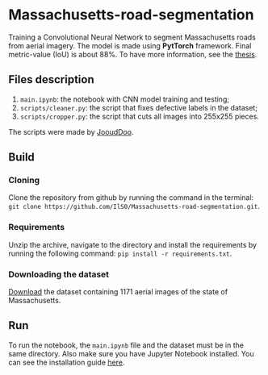 # Massachusetts-road-segmentation

Training a Convolutional Neural Network to segment Massachusetts roads from aerial imagery. The model is made using __PytTorch__ framework. Final metric-value (IoU) is about 88%. To have more information, see the [thesis](https://www.cs.toronto.edu/~vmnih/docs/Mnih_Volodymyr_PhD_Thesis.pdf).

## Files description

1. `main.ipynb`: the notebook with CNN model training and testing;
2. `scripts/cleaner.py`: the script that fixes defective labels in the dataset;
3. `scripts/cropper.py`: the script that cuts all images into 255x255 pieces.

The scripts were made by [JooudDoo](https://github.com/JooudDoo/AI_Tasks/tree/master/02_Task/Scripts).

## Build

### Cloning

Clone the repository from github by running the command in the terminal:
`git clone https://github.com/IlS0/Massachusetts-road-segmentation.git`.

### Requirements

Unzip the archive, navigate to the directory and install the requirements by running the following command:
`pip install -r requirements.txt`.

### Downloading the dataset

[Download](https://www.kaggle.com/datasets/balraj98/massachusetts-roads-dataset) the dataset containing 1171 aerial images of the state of Massachusetts.

## Run

To run the notebook, the `main.ipynb` file and the dataset must be in the same directory. Also make sure you have Jupyter Notebook installed. You can see the installation guide [here](https://docs.jupyter.org/en/latest/install/notebook-classic.html#installing-jupyter-using-anaconda-and-conda). 

